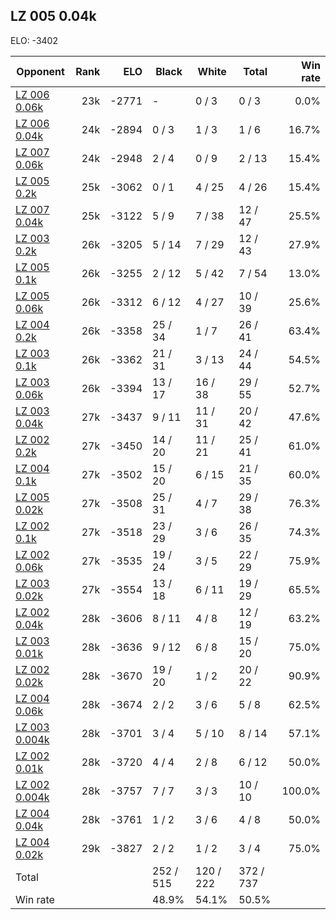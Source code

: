 ## LZ 005 0.04k ##

ELO: -3402

Opponent | Rank | ELO | Black | White | Total | Win rate
---------|-----:|----:|-------|-------|-------|-------:
[LZ 006 0.06k](LZ%20006%200.06k.md) | 23k | -2771 | - | 0 / 3 | 0 / 3 | 0.0%
[LZ 006 0.04k](LZ%20006%200.04k.md) | 24k | -2894 | 0 / 3 | 1 / 3 | 1 / 6 | 16.7%
[LZ 007 0.06k](LZ%20007%200.06k.md) | 24k | -2948 | 2 / 4 | 0 / 9 | 2 / 13 | 15.4%
[LZ 005 0.2k](LZ%20005%200.2k.md) | 25k | -3062 | 0 / 1 | 4 / 25 | 4 / 26 | 15.4%
[LZ 007 0.04k](LZ%20007%200.04k.md) | 25k | -3122 | 5 / 9 | 7 / 38 | 12 / 47 | 25.5%
[LZ 003 0.2k](LZ%20003%200.2k.md) | 26k | -3205 | 5 / 14 | 7 / 29 | 12 / 43 | 27.9%
[LZ 005 0.1k](LZ%20005%200.1k.md) | 26k | -3255 | 2 / 12 | 5 / 42 | 7 / 54 | 13.0%
[LZ 005 0.06k](LZ%20005%200.06k.md) | 26k | -3312 | 6 / 12 | 4 / 27 | 10 / 39 | 25.6%
[LZ 004 0.2k](LZ%20004%200.2k.md) | 26k | -3358 | 25 / 34 | 1 / 7 | 26 / 41 | 63.4%
[LZ 003 0.1k](LZ%20003%200.1k.md) | 26k | -3362 | 21 / 31 | 3 / 13 | 24 / 44 | 54.5%
[LZ 003 0.06k](LZ%20003%200.06k.md) | 26k | -3394 | 13 / 17 | 16 / 38 | 29 / 55 | 52.7%
[LZ 003 0.04k](LZ%20003%200.04k.md) | 27k | -3437 | 9 / 11 | 11 / 31 | 20 / 42 | 47.6%
[LZ 002 0.2k](LZ%20002%200.2k.md) | 27k | -3450 | 14 / 20 | 11 / 21 | 25 / 41 | 61.0%
[LZ 004 0.1k](LZ%20004%200.1k.md) | 27k | -3502 | 15 / 20 | 6 / 15 | 21 / 35 | 60.0%
[LZ 005 0.02k](LZ%20005%200.02k.md) | 27k | -3508 | 25 / 31 | 4 / 7 | 29 / 38 | 76.3%
[LZ 002 0.1k](LZ%20002%200.1k.md) | 27k | -3518 | 23 / 29 | 3 / 6 | 26 / 35 | 74.3%
[LZ 002 0.06k](LZ%20002%200.06k.md) | 27k | -3535 | 19 / 24 | 3 / 5 | 22 / 29 | 75.9%
[LZ 003 0.02k](LZ%20003%200.02k.md) | 27k | -3554 | 13 / 18 | 6 / 11 | 19 / 29 | 65.5%
[LZ 002 0.04k](LZ%20002%200.04k.md) | 28k | -3606 | 8 / 11 | 4 / 8 | 12 / 19 | 63.2%
[LZ 003 0.01k](LZ%20003%200.01k.md) | 28k | -3636 | 9 / 12 | 6 / 8 | 15 / 20 | 75.0%
[LZ 002 0.02k](LZ%20002%200.02k.md) | 28k | -3670 | 19 / 20 | 1 / 2 | 20 / 22 | 90.9%
[LZ 004 0.06k](LZ%20004%200.06k.md) | 28k | -3674 | 2 / 2 | 3 / 6 | 5 / 8 | 62.5%
[LZ 003 0.004k](LZ%20003%200.004k.md) | 28k | -3701 | 3 / 4 | 5 / 10 | 8 / 14 | 57.1%
[LZ 002 0.01k](LZ%20002%200.01k.md) | 28k | -3720 | 4 / 4 | 2 / 8 | 6 / 12 | 50.0%
[LZ 002 0.004k](LZ%20002%200.004k.md) | 28k | -3757 | 7 / 7 | 3 / 3 | 10 / 10 | 100.0%
[LZ 004 0.04k](LZ%20004%200.04k.md) | 28k | -3761 | 1 / 2 | 3 / 6 | 4 / 8 | 50.0%
[LZ 004 0.02k](LZ%20004%200.02k.md) | 29k | -3827 | 2 / 2 | 1 / 2 | 3 / 4 | 75.0%
Total | | | 252 / 515 | 120 / 222 | 372 / 737 | 
Win rate| | | 48.9% | 54.1% | 50.5% | 

